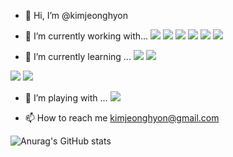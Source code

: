 - 👋 Hi, I’m @kimjeonghyon
- 🌱 I’m currently working with...
<a href="https://www.rstudio.com/" target="_blank"><img src="https://img.shields.io/badge/Rstudio-75AADB?style=flat-square&logo=RStudio&logoColor=white"/></a>
<a href="https://www.python.org/" target="_blank"><img src="https://img.shields.io/badge/Python-3776AB?style=flat-square&logo=Python&logoColor=white"/></a>
<a href="https://www.tensorflow.org/" target="_blank"><img src="https://img.shields.io/badge/TensorFlow-FF6F00?style=flat-square&logo=TensorFlow&logoColor=white"/></a>
<a href="
https://jupyter.org/" target="_blank"><img src="https://img.shields.io/badge/Jupyter-F37626?style=flat-square&logo=Jupyter&logoColor=white"/></a>
<a href="https://www.sap.com/" target="_blank"><img src="https://img.shields.io/badge/SAP-0FAAFF?style=flat-square&logo=SAP&logoColor=white"/></a>
<a href="https://www.oracle.com/" target="_blank"><img src="https://img.shields.io/badge/Oracle-F80000?style=flat-square&logo=Oracle&logoColor=white"/></a>

- 👀 I’m currently learning ...
<a href="https://pytorch.org/" target="_blank"><img src="https://img.shields.io/badge/PyTorch-EE4C2C?style=flat-square&logo=PyTorch&logoColor=white"/></a>
<a href="https://www.pytorchlightning.ai/" target="_blank"><img src="https://img.shields.io/badge/PyTorchLightning-792EE5?style=flat-square&logo=PyTorchLightning&logoColor=white"/></a>

<a href="https://developer.android.com/" target="_blank"><img src="https://img.shields.io/badge/Android-3DDC84?style=flat-square&logo=Android&logoColor=white"/></a>
<a href="https://developer.apple.com/kr/" target="_blank"><img src="https://img.shields.io/badge/iOS-000000?style=flat-square&logo=iOS&logoColor=white"/></a>

- 💞️ I’m playing with ...
<a href="https://www.kaggle.com/" target="_blank"><img src="https://img.shields.io/badge/Kaggle-20BEFF?style=flat-square&logo=Kaggle&logoColor=white"/></a>
 
- 📫 How to reach me kimjeonghyon@gmail.com


<!---
kimjeonghyon/kimjeonghyon is a ✨ special ✨ repository because its `README.md` (this file) appears on your GitHub profile.
You can click the Preview link to take a look at your changes.
--->


![Anurag's GitHub stats](https://github-readme-stats.vercel.app/api?username=kimjeonghyon&theme=default&show_icons=true)
